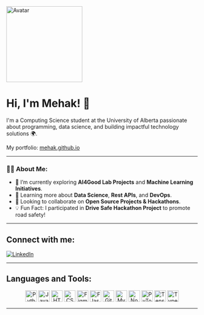 <img src="https://your-avatar-url-here" alt="Avatar" width="200"/>

# Hi, I'm Mehak! 👋

I'm a Computing Science student at the University of Alberta passionate about programming, data science, and building impactful technology solutions 🌍.

My portfolio: [mehak.github.io](https://mehak.github.io)

---

### 👩‍💻 About Me:
- 🚀 I’m currently exploring **AI4Good Lab Projects** and **Machine Learning Initiatives**.
- 🌱 Learning more about **Data Science**, **Rest APIs**, and **DevOps**.
- 💬 Looking to collaborate on **Open Source Projects & Hackathons**.
- 💡 Fun Fact: I participated in **Drive Safe Hackathon Project** to promote road safety!

---

## Connect with me:  
[![LinkedIn](https://img.shields.io/badge/-LinkedIn-blue?style=flat&logo=Linkedin)]([https://www.linkedin.com/in/mehaksahjwani](https://www.linkedin.com/in/mehak-sahjwani/))

---

## Languages and Tools:  
<p align="center">
  <img src="[https://img.shields.io/badge/-Python-333?logo=python](https://upload.wikimedia.org/wikipedia/commons/thumb/c/c3/Python-logo-notext.svg/800px-Python-logo-notext.svg.png)" alt="Python" height="30"/>
  <img src="[https://img.shields.io/badge/-JavaScript-F7DF1E?logo=javascript](https://encrypted-tbn0.gstatic.com/images?q=tbn:ANd9GcQpuYdLEzBvwemix8pwsncUkLLOQqnByncadg&s)" alt="JavaScript" height="30"/>
  <img src="https://img.shields.io/badge/-HTML5-E34F26?logo=html5" alt="HTML5" height="30"/>
  <img src="https://img.shields.io/badge/-CSS3-1572B6?logo=css3" alt="CSS3" height="30"/>
  <img src="https://img.shields.io/badge/-Figma-F24E1E?logo=figma" alt="Figma" height="30"/>
  <img src="https://img.shields.io/badge/-Flask-000000?logo=flask" alt="Flask" height="30"/>
  <img src="https://img.shields.io/badge/-Git-F05032?logo=git" alt="Git" height="30"/>
  <img src="https://img.shields.io/badge/-MySQL-4479A1?logo=mysql" alt="MySQL" height="30"/>
  <img src="https://img.shields.io/badge/-Node.js-43853D?logo=node.js" alt="Node.js" height="30"/>
  <img src="https://img.shields.io/badge/-PyTorch-EE4C2C?logo=pytorch" alt="PyTorch" height="30"/>
  <img src="https://img.shields.io/badge/-TensorFlow-FF6F00?logo=tensorflow" alt="TensorFlow" height="30"/>
  <img src="https://img.shields.io/badge/-TypeScript-3178C6?logo=typescript" alt="TypeScript" height="30"/>
</p>

---
